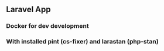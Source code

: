 ## Laravel App
### Docker for dev development 
### With installed pint (cs-fixer) and larastan (php-stan)
